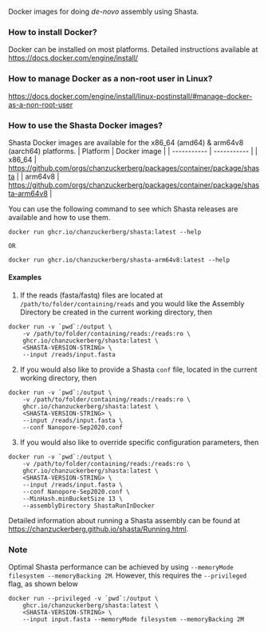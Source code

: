 Docker images for doing _de-novo_ assembly using Shasta.

### How to install Docker?
Docker can be installed on most platforms. Detailed instructions available at https://docs.docker.com/engine/install/

### How to manage Docker as a non-root user in Linux?
https://docs.docker.com/engine/install/linux-postinstall/#manage-docker-as-a-non-root-user

### How to use the Shasta Docker images?
Shasta Docker images are available for the x86_64 (amd64) & arm64v8 (aarch64) platforms.
| Platform    | Docker image |
| ----------- | -----------  |
| x86_64      | https://github.com/orgs/chanzuckerberg/packages/container/package/shasta       |
| arm64v8   | https://github.com/orgs/chanzuckerberg/packages/container/package/shasta-arm64v8        |

You can use the following command to see which Shasta releases are available and how to use them.
```
docker run ghcr.io/chanzuckerberg/shasta:latest --help

OR

docker run ghcr.io/chanzuckerberg/shasta-arm64v8:latest --help
```
#### Examples
1. If the reads (fasta/fastq) files are located at `/path/to/folder/containing/reads` and you would like the Assembly Directory be created in the current working directory, then
```
docker run -v `pwd`:/output \
    -v /path/to/folder/containing/reads:/reads:ro \
    ghcr.io/chanzuckerberg/shasta:latest \
    <SHASTA-VERSION-STRING> \
    --input /reads/input.fasta
```
2. If you would also like to provide a Shasta `conf` file, located in the current working directory, then
```
docker run -v `pwd`:/output \
    -v /path/to/folder/containing/reads:/reads:ro \
    ghcr.io/chanzuckerberg/shasta:latest \
    <SHASTA-VERSION-STRING> \
    --input /reads/input.fasta \
    --conf Nanopore-Sep2020.conf
```
3. If you would also like to override specific configuration parameters, then
```
docker run -v `pwd`:/output \
    -v /path/to/folder/containing/reads:/reads:ro \
    ghcr.io/chanzuckerberg/shasta:latest \
    <SHASTA-VERSION-STRING> \
    --input /reads/input.fasta \
    --conf Nanopore-Sep2020.conf \
    --MinHash.minBucketSize 13 \
    --assemblyDirectory ShastaRunInDocker
```

Detailed information about running a Shasta assembly can be found at https://chanzuckerberg.github.io/shasta/Running.html. 

### Note
Optimal Shasta performance can be achieved by using `--memoryMode filesystem --memoryBacking 2M`. However, this requires the `--privileged` flag, as shown below

```
docker run --privileged -v `pwd`:/output \
    ghcr.io/chanzuckerberg/shasta:latest \
    <SHASTA-VERSION-STRING> \
    --input input.fasta --memoryMode filesystem --memoryBacking 2M
```
